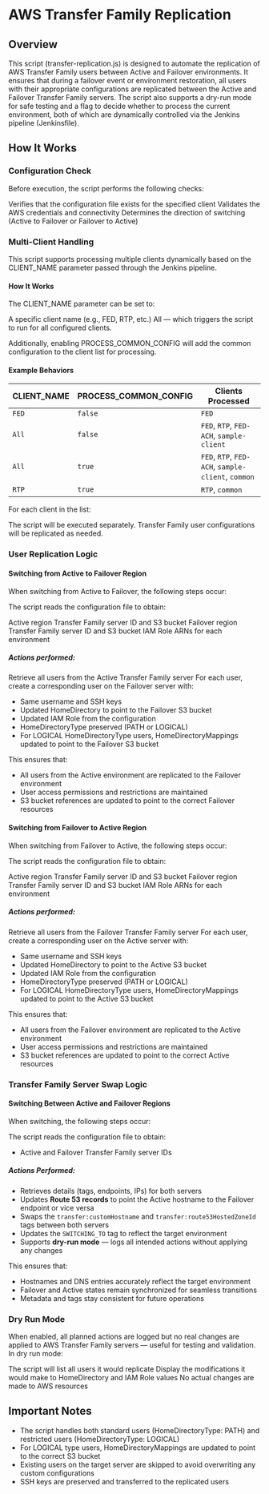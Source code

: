 # AWS Transfer Family Replication
## Overview
This script (transfer-replication.js) is designed to automate the replication of AWS Transfer Family users between Active and Failover environments. It ensures that during a failover event or environment restoration, all users with their appropriate configurations are replicated between the Active and Failover Transfer Family servers.
The script also supports a dry-run mode for safe testing and a flag to decide whether to process the current environment, both of which are dynamically controlled via the Jenkins pipeline (Jenkinsfile).

## How It Works
### Configuration Check
Before execution, the script performs the following checks:

Verifies that the configuration file exists for the specified client
Validates the AWS credentials and connectivity
Determines the direction of switching (Active to Failover or Failover to Active)

### Multi-Client Handling
This script supports processing multiple clients dynamically based on the CLIENT_NAME parameter passed through the Jenkins pipeline.

#### How It Works
The CLIENT_NAME parameter can be set to:

A specific client name (e.g., FED, RTP, etc.)
All — which triggers the script to run for all configured clients.

Additionally, enabling PROCESS_COMMON_CONFIG will add the common configuration to the client list for processing.
#### Example Behaviors
| CLIENT_NAME | PROCESS_COMMON_CONFIG | Clients Processed                                      |
|-------------|------------------------|--------------------------------------------------------|
| `FED`       | `false`                | `FED`                                                  |
| `All`       | `false`                | `FED`, `RTP`, `FED-ACH`, `sample-client`              |
| `All`       | `true`                 | `FED`, `RTP`, `FED-ACH`, `sample-client`, `common`    |
| `RTP`       | `true`                 | `RTP`, `common`                                        |

For each client in the list:

The script will be executed separately.
Transfer Family user configurations will be replicated as needed.

### User Replication Logic
#### Switching from Active to Failover Region
When switching from Active to Failover, the following steps occur:

The script reads the configuration file to obtain:

Active region Transfer Family server ID and S3 bucket
Failover region Transfer Family server ID and S3 bucket
IAM Role ARNs for each environment

##### Actions performed:

Retrieve all users from the Active Transfer Family server
For each user, create a corresponding user on the Failover server with:

- Same username and SSH keys
- Updated HomeDirectory to point to the Failover S3 bucket
- Updated IAM Role from the configuration
- HomeDirectoryType preserved (PATH or LOGICAL)
- For LOGICAL HomeDirectoryType users, HomeDirectoryMappings updated to point to the Failover S3 bucket

This ensures that:

- All users from the Active environment are replicated to the Failover environment
- User access permissions and restrictions are maintained
- S3 bucket references are updated to point to the correct Failover resources

#### Switching from Failover to Active Region
When switching from Failover to Active, the following steps occur:

The script reads the configuration file to obtain:

Active region Transfer Family server ID and S3 bucket
Failover region Transfer Family server ID and S3 bucket
IAM Role ARNs for each environment


##### Actions performed:

Retrieve all users from the Failover Transfer Family server
For each user, create a corresponding user on the Active server with:

- Same username and SSH keys
- Updated HomeDirectory to point to the Active S3 bucket
- Updated IAM Role from the configuration
- HomeDirectoryType preserved (PATH or LOGICAL)
- For LOGICAL HomeDirectoryType users, HomeDirectoryMappings updated to point to the Active S3 bucket

This ensures that:

- All users from the Failover environment are replicated to the Active environment
- User access permissions and restrictions are maintained
- S3 bucket references are updated to point to the correct Active resources

### Transfer Family Server Swap Logic

#### Switching Between Active and Failover Regions
When switching, the following steps occur:

The script reads the configuration file to obtain:

- Active and Failover Transfer Family server IDs  

##### Actions Performed:
- Retrieves details (tags, endpoints, IPs) for both servers  
- Updates **Route 53 records** to point the Active hostname to the Failover endpoint or vice versa  
- Swaps the `transfer:customHostname` and `transfer:route53HostedZoneId` tags between both servers  
- Updates the `SWITCHING_TO` tag to reflect the target environment  
- Supports **dry-run mode** — logs all intended actions without applying any changes  

This ensures that:

- Hostnames and DNS entries accurately reflect the target environment  
- Failover and Active states remain synchronized for seamless transitions  
- Metadata and tags stay consistent for future operations

### Dry Run Mode
When enabled, all planned actions are logged but no real changes are applied to AWS Transfer Family servers — useful for testing and validation. In dry run mode:

The script will list all users it would replicate
Display the modifications it would make to HomeDirectory and IAM Role values
No actual changes are made to AWS resources

## Important Notes

- The script handles both standard users (HomeDirectoryType: PATH) and restricted users (HomeDirectoryType: LOGICAL)
- For LOGICAL type users, HomeDirectoryMappings are updated to point to the correct S3 bucket
- Existing users on the target server are skipped to avoid overwriting any custom configurations
- SSH keys are preserved and transferred to the replicated users